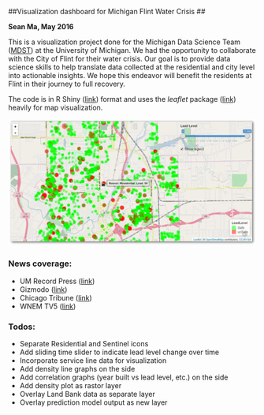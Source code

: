 ##Visualization dashboard for Michigan Flint Water Crisis ##

**Sean Ma, May 2016**

This is a visualization project done for the Michigan Data Science Team ([MDST](http://mdst.eecs.umich.edu/)) at the University of Michigan. We had the opportunity to collaborate with the City of Flint for their water crisis. Our goal is to provide data science skills to help translate data collected at the residential and city level into actionable insights. We hope this endeavor will benefit the residents at Flint in their journey to full recovery.

The code is in R Shiny ([link](http://shiny.rstudio.com/)) format and uses the _leaflet_ package ([link](http://rstudio.github.io/leaflet/)) heavily for map visualization.  

![snapshot](./asset/snapshot.png)

### News coverage: ###
- UM Record Press ([link](http://record.umich.edu/articles/google-u-m-build-digital-tools-flint-water-crisis))
- Gizmodo ([link](http://gizmodo.com/google-is-helping-flint-prioritize-which-lead-pipes-nee-1774517926))
- Chicago Tribune ([link](http://www.chicagotribune.com/bluesky/originals/ct-google-flint-water-data-bsi-20160503-story.html)) 
- WNEM TV5 ([link](http://www.wnem.com/story/31881735/google-donates-250000-to-help-bring-information-to-flint-residents))

### Todos: ###
- Separate Residential and Sentinel icons
- Add sliding time slider to indicate lead level change over time
- Incorporate service line data for visualization
- Add density line graphs on the side
- Add correlation graphs (year built vs lead level, etc.) on the side
- Add density plot as rastor layer
- Overlay Land Bank data as separate layer
- Overlay prediction model output as new layer 

